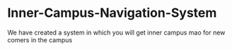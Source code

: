 # Inner-Campus-Navigation-System
We have created a system in which you will get inner campus mao for new comers in the campus
